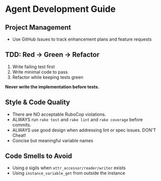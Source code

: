 # Agent Development Guide

## Project Management
- Use GitHub Issues to track enhancement plans and feature requests

## TDD: Red → Green → Refactor
1. Write failing test first
2. Write minimal code to pass
3. Refactor while keeping tests green

**Never write the implementation before tests.**

## Style & Code Quality
- There are NO acceptable RuboCop violations.
- ALWAYS run `rake test` and `rake lint` and `rake coverage` before commits.
- ALWAYS use good design when addressing lint or spec issues.  DON'T Cheat!
- Concise but meaningful variable names

## Code Smells to Avoid
- Using `@` sigils when `attr_accessor/reader/writer` exists
- Using `instance_variable_get` from outside the instance

